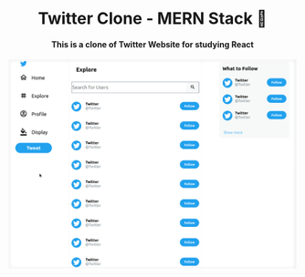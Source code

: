 <h1 style="text-align:center">Twitter Clone - MERN Stack 💙</h1>
<h4 style="text-align:center">This is a clone of Twitter Website for studying React</h4>
<p align="center">
<img src="./public/app.gif" />
</p>
